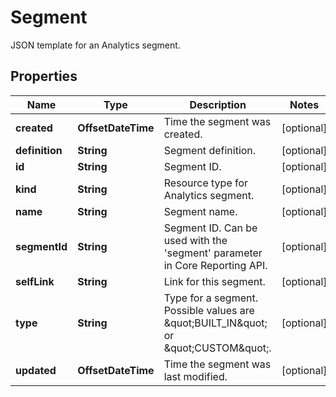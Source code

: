 

# Segment

JSON template for an Analytics segment.

## Properties

| Name | Type | Description | Notes |
|------------ | ------------- | ------------- | -------------|
|**created** | **OffsetDateTime** | Time the segment was created. |  [optional] |
|**definition** | **String** | Segment definition. |  [optional] |
|**id** | **String** | Segment ID. |  [optional] |
|**kind** | **String** | Resource type for Analytics segment. |  [optional] |
|**name** | **String** | Segment name. |  [optional] |
|**segmentId** | **String** | Segment ID. Can be used with the &#39;segment&#39; parameter in Core Reporting API. |  [optional] |
|**selfLink** | **String** | Link for this segment. |  [optional] |
|**type** | **String** | Type for a segment. Possible values are \&quot;BUILT_IN\&quot; or \&quot;CUSTOM\&quot;. |  [optional] |
|**updated** | **OffsetDateTime** | Time the segment was last modified. |  [optional] |



